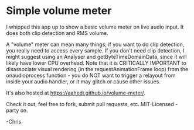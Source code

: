 # Simple volume meter

I whipped this app up to show a basic volume meter on live audio input.  It does both clip detection and RMS volume.

A "volume" meter can mean many things; if you want to do clip detection, you really need to access every sample.  If you don't need clip detection, I might suggest using an Analyser and getByteTimeDomainData, since it will likely have lower CPU overhead.  Note that it is CRITICALLY IMPORTANT to disassociate visual rendering (in the requestAnimationFrame loop) from the onaudioprocess function - you do NOT want to trigger a relayout from inside your audio handler, or it may glitch or cause other issues.

It's also hosted at https://aahedi.github.io/volume-meter/.

Check it out, feel free to fork, submit pull requests, etc.  MIT-Licensed - party on.

-Chris
